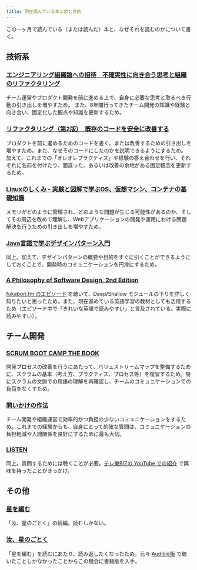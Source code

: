 ```yaml
---
title: 現在読んでいる本と読む目的
---
```


この一ヶ月で読んでいる（または読んだ）本と、なぜそれを読むのかについて書く。

## 技術系

### [エンジニアリング組織論への招待　不確実性に向き合う思考と組織のリファクタリング](https://hb.afl.rakuten.co.jp/ichiba/2304902d.f05c26bc.2304902e.7c640b7c/?pc=https%3A%2F%2Fitem.rakuten.co.jp%2Fbook%2F15341337%2F&link_type=hybrid_url&ut=eyJwYWdlIjoiaXRlbSIsInR5cGUiOiJoeWJyaWRfdXJsIiwic2l6ZSI6IjI0MHgyNDAiLCJuYW0iOjEsIm5hbXAiOiJyaWdodCIsImNvbSI6MSwiY29tcCI6ImRvd24iLCJwcmljZSI6MCwiYm9yIjoxLCJjb2wiOjEsImJidG4iOjEsInByb2QiOjAsImFtcCI6ZmFsc2V9)

チーム運営やプロダクト開発を前に進める上で、自身に必要な思考と取るべき行動の引き出しを増やすため。
また、8年間行ってきたチーム開発の知識や経験と向き合い、固定化した観点や知識を更新するため。

### [リファクタリング（第2版）　既存のコードを安全に改善する](https://hb.afl.rakuten.co.jp/ichiba/2304902d.f05c26bc.2304902e.7c640b7c/?pc=https%3A%2F%2Fitem.rakuten.co.jp%2Fbook%2F16085666%2F&link_type=hybrid_url&ut=eyJwYWdlIjoiaXRlbSIsInR5cGUiOiJoeWJyaWRfdXJsIiwic2l6ZSI6IjI0MHgyNDAiLCJuYW0iOjEsIm5hbXAiOiJyaWdodCIsImNvbSI6MSwiY29tcCI6ImRvd24iLCJwcmljZSI6MCwiYm9yIjoxLCJjb2wiOjEsImJidG4iOjEsInByb2QiOjAsImFtcCI6ZmFsc2V9)

プロダクトを前に進めるためのコードを書く、または改善するための引き出しを増やすため。また、なぜそのコードにしたのかを説明できるようにするため。
加えて、これまでの「オレオレプラクティス」や経験の答え合わせを行い、それぞれに名前を付けたり、間違った、あるいは改善の余地がある固定観念を更新するため。

### [Linuxのしくみ - 実験と図解で学ぶOS、仮想マシン、コンテナの基礎知識](https://hb.afl.rakuten.co.jp/ichiba/2304902d.f05c26bc.2304902e.7c640b7c/?pc=https%3A%2F%2Fitem.rakuten.co.jp%2Fbook%2F17283024%2F&link_type=hybrid_url&ut=eyJwYWdlIjoiaXRlbSIsInR5cGUiOiJoeWJyaWRfdXJsIiwic2l6ZSI6IjI0MHgyNDAiLCJuYW0iOjEsIm5hbXAiOiJyaWdodCIsImNvbSI6MSwiY29tcCI6ImRvd24iLCJwcmljZSI6MCwiYm9yIjoxLCJjb2wiOjEsImJidG4iOjEsInByb2QiOjAsImFtcCI6ZmFsc2V9)

メモリがどのように管理され、どのような問題が生じる可能性があるのか、そしてその周辺を改めて理解し、Webアプリケーションの開発や運用における問題解決を行うための引き出しを増やすため。

### [Java言語で学ぶデザインパターン入門](https://hb.afl.rakuten.co.jp/ichiba/2304902d.f05c26bc.2304902e.7c640b7c/?pc=https%3A%2F%2Fitem.rakuten.co.jp%2Fbook%2F16908395%2F&link_type=hybrid_url&ut=eyJwYWdlIjoiaXRlbSIsInR5cGUiOiJoeWJyaWRfdXJsIiwic2l6ZSI6IjI0MHgyNDAiLCJuYW0iOjEsIm5hbXAiOiJyaWdodCIsImNvbSI6MSwiY29tcCI6ImRvd24iLCJwcmljZSI6MCwiYm9yIjoxLCJjb2wiOjEsImJidG4iOjEsInByb2QiOjAsImFtcCI6ZmFsc2V9)

同上。加えて、デザインパターンの概要や目的をすぐに引くことができるようにしておくことで、開発時のコミュニケーションを円滑にするため。

### [A Philosophy of Software Design, 2nd Edition](https://www.amazon.co.jp/-/en/John-Ousterhout/dp/1732102201)

[fukabori.fm のエピソード](https://fukabori.fm/episode/100) を聴いて、Deep/Shallow モジュールの下りを詳しく知りたいと思ったため。また、現在進めている英語学習の教材としても活用するため（エピソード中で「きれいな英語で読みやすい」と言及されている。実際に読みやすい）。

## チーム開発

### [SCRUM BOOT CAMP THE BOOK](https://hb.afl.rakuten.co.jp/ichiba/2304902d.f05c26bc.2304902e.7c640b7c/?pc=https%3A%2F%2Fitem.rakuten.co.jp%2Fbook%2F16284702%2F&link_type=hybrid_url&ut=eyJwYWdlIjoiaXRlbSIsInR5cGUiOiJoeWJyaWRfdXJsIiwic2l6ZSI6IjI0MHgyNDAiLCJuYW0iOjEsIm5hbXAiOiJyaWdodCIsImNvbSI6MSwiY29tcCI6ImRvd24iLCJwcmljZSI6MCwiYm9yIjoxLCJjb2wiOjEsImJidG4iOjEsInByb2QiOjAsImFtcCI6ZmFsc2V9)

開発プロセスの改善を行うにあたって、バリュストリームマップを整備するために、スクラムの基本（考え方、プラクティス、プロセス等）を復習するため。特にスクラムの文脈での用語の理解を再確認し、チームのコミュニケーションでの負荷をなくすため。

### [問いかけの作法](https://hb.afl.rakuten.co.jp/ichiba/2304902d.f05c26bc.2304902e.7c640b7c/?pc=https%3A%2F%2Fitem.rakuten.co.jp%2Fbook%2F16959719%2F&link_type=hybrid_url&ut=eyJwYWdlIjoiaXRlbSIsInR5cGUiOiJoeWJyaWRfdXJsIiwic2l6ZSI6IjI0MHgyNDAiLCJuYW0iOjEsIm5hbXAiOiJyaWdodCIsImNvbSI6MSwiY29tcCI6ImRvd24iLCJwcmljZSI6MCwiYm9yIjoxLCJjb2wiOjEsImJidG4iOjEsInByb2QiOjAsImFtcCI6ZmFsc2V9)

チーム開発や組織運営で効率的かつ負担の少ないコミュニケーションをするため。これまでの経験からも、自身にとって的確な質問は、コミュニケーションの負担軽減や人間関係を良好にするために最も大切。

### [LISTEN](https://hb.afl.rakuten.co.jp/ichiba/2304902d.f05c26bc.2304902e.7c640b7c/?pc=https%3A%2F%2Fitem.rakuten.co.jp%2Fbook%2F16810960%2F&link_type=hybrid_url&ut=eyJwYWdlIjoiaXRlbSIsInR5cGUiOiJoeWJyaWRfdXJsIiwic2l6ZSI6IjI0MHgyNDAiLCJuYW0iOjEsIm5hbXAiOiJyaWdodCIsImNvbSI6MSwiY29tcCI6ImRvd24iLCJwcmljZSI6MCwiYm9yIjoxLCJjb2wiOjEsImJidG4iOjEsInByb2QiOjAsImFtcCI6ZmFsc2V9)

同上。質問するためには聴くことが必要。[テレ東BIZの YouTube での紹介](https://youtu.be/LaYkv_Tl-Ec?si=rd2XlkgLFAF-kKjf) で興味を持ったことがきっかけ。

## その他

### [星を編む](https://hb.afl.rakuten.co.jp/ichiba/2304902d.f05c26bc.2304902e.7c640b7c/?pc=https%3A%2F%2Fitem.rakuten.co.jp%2Fbook%2F17644989%2F&link_type=hybrid_url&ut=eyJwYWdlIjoiaXRlbSIsInR5cGUiOiJoeWJyaWRfdXJsIiwic2l6ZSI6IjI0MHgyNDAiLCJuYW0iOjEsIm5hbXAiOiJyaWdodCIsImNvbSI6MSwiY29tcCI6ImRvd24iLCJwcmljZSI6MCwiYm9yIjoxLCJjb2wiOjEsImJidG4iOjEsInByb2QiOjAsImFtcCI6ZmFsc2V9)

「汝、星のごとく」の続編。読むしかない。

### [汝、星のごとく](https://hb.afl.rakuten.co.jp/ichiba/2304902d.f05c26bc.2304902e.7c640b7c/?pc=https%3A%2F%2Fitem.rakuten.co.jp%2Fbook%2F17202261%2F&link_type=hybrid_url&ut=eyJwYWdlIjoiaXRlbSIsInR5cGUiOiJoeWJyaWRfdXJsIiwic2l6ZSI6IjI0MHgyNDAiLCJuYW0iOjEsIm5hbXAiOiJyaWdodCIsImNvbSI6MSwiY29tcCI6ImRvd24iLCJwcmljZSI6MCwiYm9yIjoxLCJjb2wiOjEsImJidG4iOjEsInByb2QiOjAsImFtcCI6ZmFsc2V9)

「星を編む」を読むにあたり、読み返したくなったため。元々 [Audible版](https://www.audible.co.jp/pd/%E6%B1%9D%E3%80%81%E6%98%9F%E3%81%AE%E3%81%94%E3%81%A8%E3%81%8F-%E3%82%AA%E3%83%BC%E3%83%87%E3%82%A3%E3%82%AA%E3%83%96%E3%83%83%E3%82%AF/B0BGKDKM1D?action_code=ASSGB149080119000H&share_location=pdp) で聴いたことしかなかったことからこの機会に書籍版を入手。
